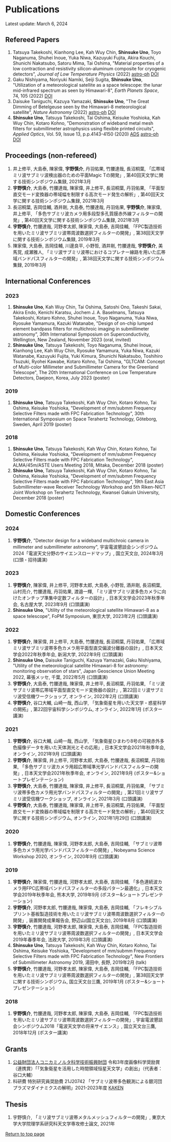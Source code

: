 # Publications
Latest update: March 6, 2024

## Refereed Papers
1. Tatsuya Takekoshi, Kianhong Lee, Kah Wuy Chin, **Shinsuke Uno**, Toyo Naganuma, Shuhei Inoue, Yuka Niwa, Kazuyuki Fujita, Akira Kouchi, Shunichi Nakatsubo, Satoru Mima, Tai Oshima, "Material properties of a low contraction and resistivity silicon-aluminum composite for cryogenic detectors", *Journal of Low Temperature Physics* (2022) <a href="https://arxiv.org/abs/2204.08111" target="_blank">astro-ph</a> <a href="https://doi.org/10.1007/s10909-022-02795-9" target="_blank">DOI</a>
4. Gaku Nishiyama, Noriyuki Namiki, Seiji Sugita, **Shinsuke Uno**, "Utilization of a meteorological satellite as a space telescope: the lunar mid-infrared spectrum as seen by Himawari-8", *Earth Planets Space*, 74, 105 (2022) <a href="https://doi.org/10.1186/s40623-022-01662-x" target="_blank">DOI</a>
2. Daisuke Taniguchi, Kazuya Yamazaki, **Shinsuke Uno**, "The Great Dimming of Betelgeuse seen by the Himawari-8 meteorological satellite", *Nature Astronomy* (2022) <a href="https://arxiv.org/abs/2205.14165" target="_blank">astro-ph</a> <a href="https://doi.org/10.1038/s41550-022-01680-5" target="_blank">DOI</a>
3. **Shinsuke Uno**, Tatsuya Takekoshi, Tai Oshima, Keisuke Yoshioka, Kah Wuy Chin, Kotaro Kohno, "Demonstration of wideband metal mesh filters for submillimeter astrophysics using flexible printed circuits", *Applied Optics*, Vol. 59, Issue 13, p.p.4143-4150 (2020) <a href="https://ui.adsabs.harvard.edu/abs/2020ApOpt..59.4143U/abstract" target="_blank">ADS</a> <a href="https://arxiv.org/abs/2003.13240" target="_blank">astro-ph</a> <a href="https://doi.org/10.1364/AO.389605" target="_blank">DOI</a>

## Proceedings (non-refereed)
1. 井上修平, 大島泰, 陳家偉, **宇野慎介**, 丹羽佑果, 竹腰達哉, 長沼桐葉, 「広帯域ミリ波サブミリ波検出器のための平面Magic Tの開発」, 第40回天文学に関する技術シンポジウム集録, 2021年3月
2. **宇野慎介**, 大島泰, 竹腰達哉, 陳家偉, 井上修平, 長沼桐葉, 丹羽佑果, 「平面型直交モード変換器の帯域幅を制限する高次モード発生の解析」, 第40回天文学に関する技術シンポジウム集録, 2021年3月
3. 長沼桐葉, 吉岡佳輔, 酒井剛, 大島泰, 竹腰達哉, 丹羽佑果, **宇野慎介**, 陳家偉, 井上修平, 「多色サブミリ波カメラ用多段型多孔質膜赤外線フィルターの開発」, 第40回天文学に関する技術シンポジウム集録, 2021年3月
4. **宇野慎介**, 竹腰達哉, 河野孝太郎, 陳家偉, 大島泰, 吉岡佳輔, 「FPC製造技術を用いたミリ波サブミリ波帯周波数選択フィルターの開発」, 第38回天文学に関する技術シンポジウム集録, 2019年3月
5. 陳家偉, 大島泰, 吉岡佳輔, 川邊良平, 小野哲, 酒井剛, 竹腰達哉, **宇野慎介**, 美馬覚, 成瀬雅人, 「ミリ波サブミリ波帯におけるコプレナー線路を用いた広帯域バンドパスフィルターの開発」, 第38回天文学に関する技術シンポジウム集録, 2019年3月

## International Conferences
### 2023
1. **Shinsuke Uno**, Kah Wuy Chin, Tai Oshima, Satoshi Ono, Takeshi Sakai, Akira Endo, Kenichi Karatsu, Jochem J. A. Baselmans, Tatsuya Takekoshi, Kotaro Kohno, Shuhei Inoue, Toyo Naganuma, Yuka Niwa, Ryosuke Yamamura, Kazuki Watanabe, "Design of on-chip lumped element bandpass filters for multichroic imaging in submillimeter astronomy", 36th International Symposium on Superconductivity, Wellington, New Zealand, November 2023 (oral, invited)
2. **Shinsuke Uno**, Tatsuya Takekoshi, Toyo Naganuma, Shuhei Inoue, Kianhong Lee, Kah Wuy Chin, Ryosuke Yamamura, Yuka Niwa, Kazuki Watanabe, Kazuyuki Fujita, Yuki Kimura, Shunichi Nakatsubo, Toshihiro Tsuzuki, Ryohei Kawabe, Kotaro Kohno, Tai Oshima, "GLTCAM: Concept of Multi-color Millimeter and Submillimeter Camera for the Greenland Telescope", The 20th International Conference on Low Temperature Detectors, Daejeon, Korea, July 2023 (poster)

### 2019
1. **Shinsuke Uno**, Tatsuya Takekoshi, Kah Wuy Chin, Kotaro Kohno, Tai Oshima, Keisuke Yoshioka, "Development of mm/submm Frequency Selective Filters made with FPC Fabrication Technology", 30th International Symposium on Space Terahertz Technology, Göteborg, Sweden, April 2019 (poster)

### 2018
1. **Shinsuke Uno**, Tatsuya Takekoshi, Kah Wuy Chin, Kotaro Kohno, Tai Oshima, Keisuke Yoshioka, "Development of mm/submm Frequency Selective Filters made with FPC Fabrication Technology", ALMA/45m/ASTE Users Meeting 2018, Mitaka, December 2018 (poster)
2. **Shinsuke Uno**, Tatsuya Takekoshi, Kah Wuy Chin, Kotaro Kohno, Tai Oshima, Keisuke Yoshioka, "Development of mm/submm Frequency Selective Filters made with FPC Fabrication Technology", 19th East Asia Submillimeter-wave Receiver Technology Workshop and 5th Riken-NICT Joint Workshop on Terahertz Technology, Kwansei Gakuin University, December 2018 (poster)

## Domestic Conferences
### 2024
1.  **宇野慎介**, "Detector design for a wideband multichroic camera in millimeter and submillimeter astronomy", 宇宙電波懇談会シンポジウム2024「電波天文分野のサイエンスロードマップ」, 国立天文台, 2024年3月 (口頭・招待講演)

### 2023
1.  **宇野慎介**, 陳家偉, 井上修平, 河野孝太郎, 大島泰, 小野哲, 酒井剛, 長沼桐葉, 山村亮介, 竹腰達哉, 丹羽佑果, 渡邉一輝, 「ミリ波サブミリ波多色カメラに向けたオンチップ準集中定数フィルターの設計」, 日本天文学会2023年秋季年会, 名古屋大学, 2023年9月 (口頭講演)
2.  **Shinsuke Uno**, "Utility of the meteorological satellite Himawari-8 as a space telescope", FoPM Symposium, 東京大学, 2023年2月 (口頭講演)

### 2022
1. **宇野慎介**, 陳家偉, 井上修平, 大島泰, 竹腰達哉, 長沼桐葉, 丹羽佑果, 「広帯域ミリ波サブミリ波帯多色カメラ用平面型直交偏波分離器の設計」, 日本天文学会2022年秋季年会, 新潟大学, 2022年9月 (口頭講演)
2. **Shinsuke Uno**, Daisuke Taniguchi, Kazuya Yamazaki, Gaku Nishiyama, "Utility of the meteorological satellite Himawari-8 for astronomy: monitoring observation of stars", Japan Geoscience Union Meeting 2022, 幕張メッセ, 千葉, 2022年5月 (口頭講演)
3. **宇野慎介**, 大島泰, 竹腰達哉, 陳家偉, 井上修平, 長沼桐葉, 丹羽佑果, 「ミリ波サブミリ波帯広帯域平面型直交モード変換器の設計」, 第22回ミリ波サブミリ波受信機ワークショップ, オンライン, 2022年2月 (口頭講演)
4. **宇野慎介**, 谷口大輔, 山崎一哉, 西山学, 「気象衛星を用いた天文学・惑星科学の開拓」, 第22回宇宙科学シンポジウム, オンライン, 2022年1月 (ポスター講演)

### 2021
1. **宇野慎介**, 谷口大輔, 山崎一哉, 西山学, 「気象衛星ひまわり8号の可視赤外多色撮像データを用いた天体測光とその応用」, 日本天文学会2021年秋季年会, オンライン, 2021年9月 (口頭講演)
2. **宇野慎介**, 陳家偉, 井上修平, 河野孝太郎, 大島泰, 竹腰達哉, 長沼桐葉, 丹羽佑果, 「多色サブミリ波カメラ用超広帯域準光学バンドパスフィルターの開発」, 日本天文学会2021年秋季年会, オンライン, 2021年9月 (ポスター&ショートプレゼンテーション)
3. **宇野慎介**, 大島泰, 竹腰達哉, 陳家偉, 井上修平, 長沼桐葉, 丹羽佑果, 「サブミリ波帯多色カメラ用光学バンドパスフィルターの開発」, 第21回ミリ波サブミリ波受信機ワークショップ, オンライン, 2021年3月 (口頭講演)
4. **宇野慎介**, 大島泰, 竹腰達哉, 陳家偉, 井上修平, 長沼桐葉, 丹羽佑果, 「平面型直交モード変換器の帯域幅を制限する高次モード発生の解析」, 第40回天文学に関する技術シンポジウム, オンライン, 2021年1月29日 (口頭講演)

### 2020
1. **宇野慎介**, 竹腰達哉, 陳家偉, 河野孝太郎, 大島泰, 吉岡佳輔, 「サブミリ波帯多色カメラ用光学バンドパスフィルターの開発」, Nobeyama Science Workshop 2020, オンライン, 2020年9月 (口頭講演)

### 2019
1. **宇野慎介**, 陳家偉, 竹腰達哉, 河野孝太郎, 大島泰, 吉岡佳輔, 「多色連続波カメラ用FPC広帯域バンドパスフィルターの多段パターン最適化」, 日本天文学会2019年秋季年会, 熊本大学, 2019年9月 (ポスター&ショートプレゼンテーション)
2. **宇野慎介**, 河野孝太郎, 竹腰達哉, 陳家偉, 大島泰, 吉岡佳輔, 「フレキシブルプリント基板製造技術を用いたミリ波サブミリ波帯周波数選択フィルターの開発」, 装置開発成果報告会, 野辺山(国立天文台), 2019年8月 (口頭講演)
3. **宇野慎介**, 竹腰達哉, 河野孝太郎, 陳家偉, 大島泰, 吉岡佳輔, 「FPC製造技術を用いたミリ波サブミリ波帯周波数選択フィルターの開発」, 日本天文学会2019年春季年会, 法政大学, 2019年3月 (口頭講演)
4. **Shinsuke Uno**, Tatsuya Takekoshi, Kah Wuy Chin, Kotaro Kohno, Tai Oshima, Keisuke Yoshioka, "Development of mm/submm Frequency Selective Filters made with FPC Fabrication Technology", New Frontiers of Submillimeter Astronomy 2019, 湯田中, 長野, 2019年2月 (talk)
5. **宇野慎介**, 竹腰達哉, 河野孝太郎, 陳家偉, 大島泰, 吉岡佳輔, 「FPC製造技術を用いたミリ波サブミリ波帯周波数選択フィルターの開発」, 第38回天文学に関する技術シンポジウム, 国立天文台三鷹, 2019年1月 (ポスター&ショートプレゼンテーション)

### 2018
1. **宇野慎介**, 竹腰達哉, 河野孝太郎, 陳家偉, 大島泰, 吉岡佳輔, 「FPC製造技術を用いたミリ波サブミリ波帯周波数選択フィルターの開発」, 宇宙電波懇談会シンポジウム2018「電波天文学の将来サイエンス」, 国立天文台三鷹, 2018年12月 (ポスター講演)

## Grants
1. <a href="https://www.konicaminoltastf.or.jp/" target="_blank">公益財団法人コニカミノルタ科学技術振興財団</a> 令和3年度画像科学奨励賞（連携賞）「「気象衛星を活用した時間領域恒星天文学」の創出」（代表者：谷口大輔）
2. 科研費 特別研究員奨励費 21J20742 「サブミリ波帯多色観測による銀河団プラズマダイナミクスの解明」2021-2023年度 <a href="https://kaken.nii.ac.jp/grant/KAKENHI-PROJECT-21J20742/" target="_blank">KAKEN</a>

## Thesis
1. 宇野慎介, 「ミリ波サブミリ波帯メタルメッシュフィルターの開発」, 東京大学大学院理学系研究科天文学専攻修士論文, 2021年

[Return to top page](https://shinsukeuno.github.io)
